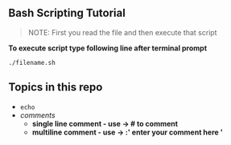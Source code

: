 ## Bash Scripting Tutorial

> NOTE: First you read the file and then execute that script

**To execute script type following line after terminal prompt** 

`./filename.sh`



## Topics in this repo

- `echo`  
- *comments*
	- **single line comment - use -> # to comment**
	- **multiline comment - use -> :' enter your comment here '**
